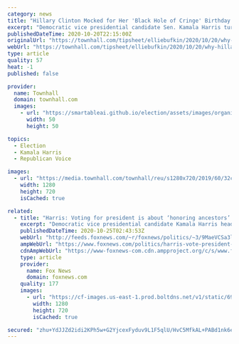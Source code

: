 ```yaml
---
category: news
title: "Hillary Clinton Mocked for Her 'Black Hole of Cringe' Birthday Message to Kamala Harris"
excerpt: "Democratic vice presidential candidate Sen. Kamala Harris turned 56 on Tuesday, gathering birthday greetings throughout the day on social media. Many celebrities, politicians, voters, colleagues, friends,"
publishedDateTime: 2020-10-20T22:15:00Z
originalUrl: "https://townhall.com/tipsheet/elliebufkin/2020/10/20/why-hillary-clinton-is-being-mocked-for-her-birthday-message-to-kamala-harris-n2578450"
webUrl: "https://townhall.com/tipsheet/elliebufkin/2020/10/20/why-hillary-clinton-is-being-mocked-for-her-birthday-message-to-kamala-harris-n2578450"
type: article
quality: 57
heat: -1
published: false

provider:
  name: Townhall
  domain: townhall.com
  images:
    - url: "https://smartableai.github.io/election/assets/images/organizations/townhall.com-50x50.jpg"
      width: 50
      height: 50

topics:
  - Election
  - Kamala Harris
  - Republican Voice

images:
  - url: "https://media.townhall.com/townhall/reu/s1280x720/2019/60/32c28ada-c980-4373-bb6d-88386aae861c.png"
    width: 1280
    height: 720
    isCached: true

related:
  - title: "Harris: Voting for president is about ‘honoring ancestors’ who fought for civil rights"
    excerpt: "Democratic vice presidential candidate Kamala Harris headed to Cleveland  Saturday to reach out to voters in one of the closest races for the presidency in the U.S."
    publishedDateTime: 2020-10-25T02:43:53Z
    webUrl: "http://feeds.foxnews.com/~r/foxnews/politics/~3/9MaeVCSa3lE/harris-vote-president-honor-ancestors-civil-rights"
    ampWebUrl: "https://www.foxnews.com/politics/harris-vote-president-honor-ancestors-civil-rights.amp"
    cdnAmpWebUrl: "https://www-foxnews-com.cdn.ampproject.org/c/s/www.foxnews.com/politics/harris-vote-president-honor-ancestors-civil-rights.amp"
    type: article
    provider:
      name: Fox News
      domain: foxnews.com
    quality: 177
    images:
      - url: "https://cf-images.us-east-1.prod.boltdns.net/v1/static/694940094001/811ca535-be57-4b71-adc1-4fe7047b47b8/85e13a02-9e52-4c03-8d4d-1e3635b6692c/1280x720/match/image.jpg"
        width: 1280
        height: 720
        isCached: true

secured: "zhu+YdJJZd2idi2KPh5w+G2YjcexFyduv9L1F5qlU/HvC5MfkAL+PABd1nk6ekiBv4IjvMT40/fmrgokNBjMy1OtpQjvLfJhJ/hb7pOGu7cUb4/xFAtWWcem1jMnO5vjzHDi++7Z+34onf8eih2aX69n4u5VIM7xrYd10IsLgEacsXbGy4dtANBZYZt2yH3jQoh5qDqF6qw1644/PRenUTGj8LttDT3+yVLpypoMP+V5jAiTE6dd721uimZTuZrKnDM1mauTXGxHIq0J5Hk+xNiT9QKO5HhqFKZ9v+Gmue54WXUFzRUCaDHHZ8xN2lKUEp2WOVqd7N6lzwdpuMzq2F0VFfAM+2z7vxEDcgz9IDU=;s6wiAcmDQN96FS9fevRiCw=="
---
```


